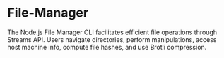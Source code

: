 # File-Manager
 The Node.js File Manager CLI facilitates efficient file operations through Streams API. Users navigate directories, perform manipulations, access host machine info, compute file hashes, and use Brotli compression.
